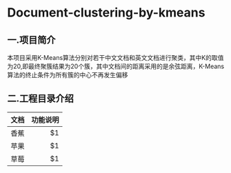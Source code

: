 # Document-clustering-by-kmeans
## 一.项目简介
本项目采用K-Means算法分别对若干中文文档和英文文档进行聚类，其中K的取值为20,即最终聚簇结果为20个簇，其中文档间的距离采用的是余弦距离，K-Means算法的终止条件为所有簇的中心不再发生偏移
## 二.工程目录介绍
| 文档        | 功能说明    |
| --------   | -----:   |
| 香蕉        | $1      |
| 苹果        | $1      |
| 草莓        | $1      |
